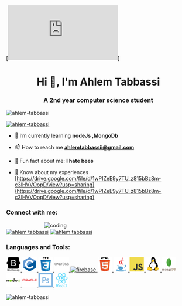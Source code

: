 [![MasterHead](https://www.123rf.com/photo_102988806_vector-line-web-concept-for-programming-linear-web-banner-for-coding.html)]
<h1 align="center">Hi 👋, I'm Ahlem Tabbassi</h1>
<h3 align="center">A 2nd year computer science student</h3>

<p align="left"> <img src="https://komarev.com/ghpvc/?username=ahlem-tabbassi&label=Profile%20views&color=0e75b6&style=flat" alt="ahlem-tabbassi" /> </p>

<p align="left"> <a href="https://github.com/ryo-ma/github-profile-trophy"><img src="https://github-profile-trophy.vercel.app/?username=ahlem-tabbassi" alt="ahlem-tabbassi" /></a> </p>

- 🌱 I’m currently learning **nodeJs ,MongoDb**

- 📫 How to reach me **ahlemtabbassii@gmail.com**

- 🐝 Fun fact about me: **I hate bees**

- 📄 Know about my experiences [https://drive.google.com/file/d/1wPIZeE9y7TU_z815bBz8m-c3lHVVOopD/view?usp=sharing](https://drive.google.com/file/d/1wPIZeE9y7TU_z815bBz8m-c3lHVVOopD/view?usp=sharing)

<h3 align="left">Connect with me:</h3>
<img align="right" alt="coding" width="400" src="https://www.google.com/imgres?imgurl=https%3A%2F%2Fcoffeetimetalkz.files.wordpress.com%2F2018%2F12%2Fcreative-process.gif%3Fw%3D346&imgrefurl=https%3A%2F%2Fcoffeetimetalkz.wordpress.com%2F2018%2F12%2F27%2Fprocrastination-concede-it-and-then-deal-with-it%2F&tbnid=DPm9dcEW7KqdMM&vet=10CAIQxiAoAGoXChMIsLuz9vGV_QIVAAAAAB0AAAAAEAc..i&docid=zrdC8QN8jaoDkM&w=346&h=219&itg=1&q=programmer%20gif&hl=fr&ved=0CAIQxiAoAGoXChMIsLuz9vGV_QIVAAAAAB0AAAAAEAc#imgrc=DPm9dcEW7KqdMM&imgdii=55jyr3BK5duBpM">
<p align="left">
<a href="https://linkedin.com/in/ahlem tabbassi" target="blank"><img align="center" src="https://raw.githubusercontent.com/rahuldkjain/github-profile-readme-generator/master/src/images/icons/Social/linked-in-alt.svg" alt="ahlem tabbassi" height="30" width="40" /></a>
<a href="https://fb.com/ahlem tabbassi" target="blank"><img align="center" src="https://raw.githubusercontent.com/rahuldkjain/github-profile-readme-generator/master/src/images/icons/Social/facebook.svg" alt="ahlem tabbassi" height="30" width="40" /></a>
</p>

<h3 align="left">Languages and Tools:</h3>
<p align="left"> <a href="https://getbootstrap.com" target="_blank" rel="noreferrer"> <img src="https://raw.githubusercontent.com/devicons/devicon/master/icons/bootstrap/bootstrap-plain-wordmark.svg" alt="bootstrap" width="40" height="40"/> </a> <a href="https://www.cprogramming.com/" target="_blank" rel="noreferrer"> <img src="https://raw.githubusercontent.com/devicons/devicon/master/icons/c/c-original.svg" alt="c" width="40" height="40"/> </a> <a href="https://www.w3schools.com/css/" target="_blank" rel="noreferrer"> <img src="https://raw.githubusercontent.com/devicons/devicon/master/icons/css3/css3-original-wordmark.svg" alt="css3" width="40" height="40"/> </a> <a href="https://expressjs.com" target="_blank" rel="noreferrer"> <img src="https://raw.githubusercontent.com/devicons/devicon/master/icons/express/express-original-wordmark.svg" alt="express" width="40" height="40"/> </a> <a href="https://firebase.google.com/" target="_blank" rel="noreferrer"> <img src="https://www.vectorlogo.zone/logos/firebase/firebase-icon.svg" alt="firebase" width="40" height="40"/> </a> <a href="https://www.w3.org/html/" target="_blank" rel="noreferrer"> <img src="https://raw.githubusercontent.com/devicons/devicon/master/icons/html5/html5-original-wordmark.svg" alt="html5" width="40" height="40"/> </a> <a href="https://www.java.com" target="_blank" rel="noreferrer"> <img src="https://raw.githubusercontent.com/devicons/devicon/master/icons/java/java-original.svg" alt="java" width="40" height="40"/> </a> <a href="https://developer.mozilla.org/en-US/docs/Web/JavaScript" target="_blank" rel="noreferrer"> <img src="https://raw.githubusercontent.com/devicons/devicon/master/icons/javascript/javascript-original.svg" alt="javascript" width="40" height="40"/> </a> <a href="https://www.linux.org/" target="_blank" rel="noreferrer"> <img src="https://raw.githubusercontent.com/devicons/devicon/master/icons/linux/linux-original.svg" alt="linux" width="40" height="40"/> </a> <a href="https://www.mongodb.com/" target="_blank" rel="noreferrer"> <img src="https://raw.githubusercontent.com/devicons/devicon/master/icons/mongodb/mongodb-original-wordmark.svg" alt="mongodb" width="40" height="40"/> </a> <a href="https://nodejs.org" target="_blank" rel="noreferrer"> <img src="https://raw.githubusercontent.com/devicons/devicon/master/icons/nodejs/nodejs-original-wordmark.svg" alt="nodejs" width="40" height="40"/> </a> <a href="https://www.oracle.com/" target="_blank" rel="noreferrer"> <img src="https://raw.githubusercontent.com/devicons/devicon/master/icons/oracle/oracle-original.svg" alt="oracle" width="40" height="40"/> </a> <a href="https://www.photoshop.com/en" target="_blank" rel="noreferrer"> <img src="https://raw.githubusercontent.com/devicons/devicon/master/icons/photoshop/photoshop-line.svg" alt="photoshop" width="40" height="40"/> </a> <a href="https://reactjs.org/" target="_blank" rel="noreferrer"> <img src="https://raw.githubusercontent.com/devicons/devicon/master/icons/react/react-original-wordmark.svg" alt="react" width="40" height="40"/> </a> </p>

<p><img align="center" src="https://github-readme-stats.vercel.app/api/top-langs?username=ahlem-tabbassi&show_icons=true&locale=en&layout=compact" alt="ahlem-tabbassi" /></p>

